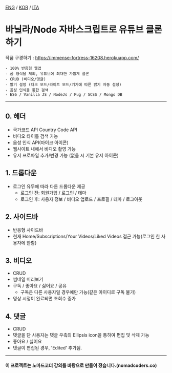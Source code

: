 [ENG](README.en-GB.md) / [KOR](README.ko-KR.md) / [ITA](README.it-IT.md)

# 바닐라/Node 자바스크립트로 유튜브 클론하기

작품 구경하기 : https://immense-fortress-16208.herokuapp.com/

```
- 100% 반응형 웹앱
- 폼 형식을 제외, 유튜브에 최대한 가깝게 클론
- CRUD (비디오/댓글)
- 밝기 설정 (다크 모드/라이트 모드/기기에 따른 밝기 자동 설정)
- 음성 인식을 통한 검색
- ES6 / Vanilla JS / NodeJs / Pug / SCSS / Mongo DB
```

---

## 0. 헤더

- 국가코드 API Country Code API
- 비디오 타이틀 검색 가능
- 음성 인식 API(마이크 아이콘)
- 웹사이트 내에서 비디오 촬영 가능
- 유저 프로파일 추가/변경 가능 (없을 시 기본 유저 아이콘)

## 1. 드롭다운

- 로그인 유무에 따라 다른 드롭다운 제공
  - 로그인 전: 회원가입 / 로그인 / 테마
  - 로그인 후: 사용자 정보 / 비디오 업로드 / 프로필 / 테마 / 로그아웃

## 2. 사이드바

- 반응형 사이드바
- 현재 Home/Subscriptions/Your Videos/Liked Videos 접근 가능(로그인 한 사용자에 한함)

## 3. 비디오

- CRUD
- 썸네일 미리보기
- 구독 / 좋아요 / 싫어요 / 공유
  - 구독은 다른 사용자일 경우에만 가능(같은 아이디로 구독 불가)
- 영상 시정이 완료되면 조회수 증가

## 4. 댓글

- CRUD
- 댓글을 단 사용자는 댓글 우측의 Ellipsis icon을 통하여 편집 및 삭제 가능
- 좋아요 / 싫어요
- 댓글이 편집된 경우, 'Edited' 추가됨.

---

#### 이 프로젝트는 노마드코더 강의를 바탕으로 만들어 졌습니다.(nomadcoders.co)
